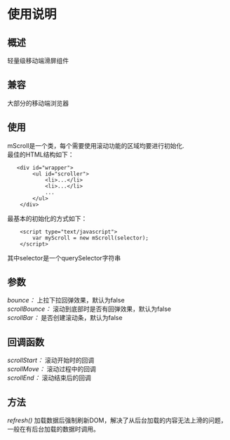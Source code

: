 # 使用说明
## 概述
轻量级移动端滑屏组件
## 兼容 
大部分的移动端浏览器

## 使用
mScroll是一个类，每个需要使用滚动功能的区域均要进行初始化.<br/>
最佳的HTML结构如下：<br/>

       <div id="wrapper">
            <ul id="scroller">
                <li>...</li>
                <li>...</li>
                ...
            </ul>
        </div>
        
最基本的初始化的方式如下：<br/>

        <script type="text/javascript">
            var myScroll = new mScroll(selector);
        </script>
        
其中selector是一个querySelector字符串

## 参数
<em>bounce： </em>上拉下拉回弹效果，默认为false<br/>
<em>scrollBounce： </em>滚动到底部时是否有回弹效果，默认为false <br/>
<em>scrollBar： </em>是否创建滚动条，默认为false<br/>

## 回调函数
<em>scrollStart： </em>滚动开始时的回调<br/>
<em>scrollMove： </em>滚动过程中的回调<br/>
<em>scrollEnd： </em>滚动结束后的回调<br/>
## 方法

<em>refresh()</em> 加载数据后强制刷新DOM，解决了从后台加载的内容无法上滑的问题，一般在有后台加载的数据时调用。
